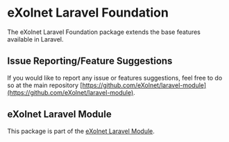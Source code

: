# eXolnet Laravel Foundation

The eXolnet Laravel Foundation package extends the base features available in Laravel.

## Issue Reporting/Feature Suggestions

If you would like to report any issue or features suggestions, feel free to do so at the main repository [https://github.com/eXolnet/laravel-module](https://github.com/eXolnet/laravel-module).

## eXolnet Laravel Module

This package is part of the [eXolnet Laravel Module](https://github.com/eXolnet/laravel-module).